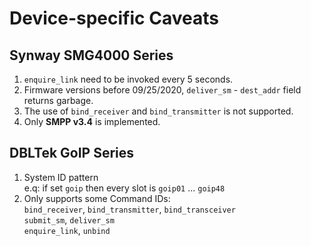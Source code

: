 # Device-specific Caveats

## Synway SMG4000 Series

1. `enquire_link` need to be invoked every 5 seconds.
2. Firmware versions before 09/25/2020, `deliver_sm` - `dest_addr` field returns garbage.
3. The use of `bind_receiver` and `bind_transmitter` is not supported.
4. Only **SMPP v3.4** is implemented.

## DBLTek GoIP Series

1. System ID pattern<br/>e.q: if set `goip` then every slot is `goip01` ... `goip48`
2. Only supports some Command IDs:<br>`bind_receiver`, `bind_transmitter`, `bind_transceiver`<br>`submit_sm`, `deliver_sm`<br>`enquire_link`, `unbind`
